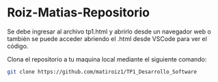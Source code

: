 # Roiz-Matias-Repositorio
Se debe ingresar al archivo tp1.html y abrirlo desde un navegador web o también se puede acceder abriendo el .html desde VSCode para ver el código.

Clona el repositorio a tu maquina local mediante el siguiente comando:
```bash
git clone https://github.com/matiroiz1/TP1_Desarrollo_Software
